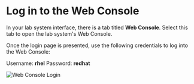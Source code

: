 # Log in to the Web Console

In your lab system interface, there is a tab titled **Web Console**.
Select this tab to open the lab system's Web Console.

Once the login page is presented, use the following credentials to log into the Web Console:

Username: **rhel**
Password: **redhat**

![Web Console Login](/smcbrien/scenarios/cockpit-software/assets/Web-console-login.png)
